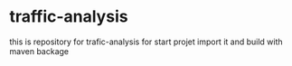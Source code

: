 # traffic-analysis
this is repository for trafic-analysis
for start projet import it and build with maven backage
